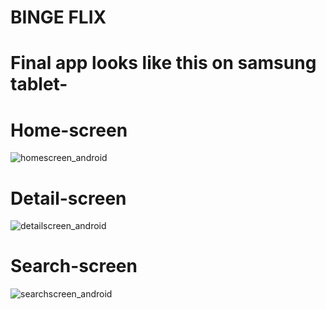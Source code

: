 # BINGE FLIX
# Final app looks like this on samsung tablet-
# Home-screen
![homescreen_android](https://github.com/user-attachments/assets/3702a2d5-014f-4034-81e2-7d339388bb9b)
# Detail-screen
![detailscreen_android](https://github.com/user-attachments/assets/84005cd4-6e60-4dcb-afd3-7a76eb4d722a)
# Search-screen
![searchscreen_android](https://github.com/user-attachments/assets/1783d8dd-2989-41ed-a86c-ff077cc5be32)
